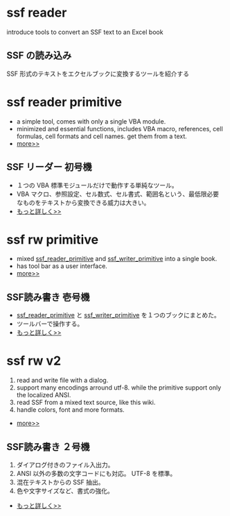

# ssf reader #

introduce tools to convert an SSF text to an Excel book

## SSF の読み込み ##

SSF 形式のテキストをエクセルブックに変換するツールを紹介する

# ssf reader primitive #

  * a simple tool, comes with only a single VBA module.
  * minimized and essential functions, includes VBA macro, references, cell formulas, cell formats and cell names. get them from a text.
  * [more>>](ssf_reader_primitive.md)

## SSF リーダー 初号機 ##
  * １つの VBA 標準モジュールだけで動作する単純なツール。
  * VBA マクロ、参照設定、セル数式、セル書式、範囲名という、最低限必要なものをテキストから変換できる威力は大きい。
  * [もっと詳しく>>](ssf_reader_primitive.md)

# ssf rw primitive #

  * mixed [ssf\_reader\_primitive](ssf_reader_primitive.md) and [ssf\_writer\_primitive](ssf_writer_primitive.md) into a single book.
  * has tool bar as a user interface.
  * [more>>](ssf_rw_primitive.md)

## SSF読み書き 壱号機 ##
  * [ssf\_reader\_primitive](ssf_reader_primitive.md) と [ssf\_writer\_primitive](ssf_writer_primitive.md) を１つのブックにまとめた。
  * ツールバーで操作する。
  * [もっと詳しく>>](ssf_rw_primitive.md)

# ssf rw v2 #

  1. read and write file with a dialog.
  1. support many encodings arround utf-8. while the primitive support only the localized ANSI.
  1. read SSF from a mixed text source, like this wiki.
  1. handle colors, font and more formats.
  * [more>>](ssf_rw_v2.md)

## SSF読み書き ２号機 ##
  1. ダイアログ付きのファイル入出力。
  1. ANSI 以外の多数の文字コードにも対応。 UTF-8 を標準。
  1. 混在テキストからの SSF 抽出。
  1. 色や文字サイズなど、書式の強化。
  * [もっと詳しく>>](ssf_rw_v2.md)